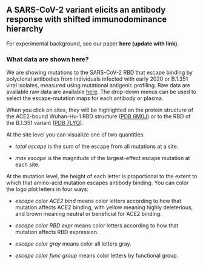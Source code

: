 ## A SARS-CoV-2 variant elicits an antibody response with shifted immunodominance hierarchy

For experimental background, see our paper **here (update with link)**.

### What data are shown here?
We are showing mutations to the SARS-CoV-2 RBD that escape binding by polyclonal antibodies from individuals infected with early 2020 or B.1.351 viral isolates, measured using mutational antigenic profiling. Raw data are available raw data are available [here](https://github.com/jbloomlab/SARS-CoV-2-RBD_B.1.351/blob/main/results/supp_data/B1351_raw_data.csv).
The drop-down menus can be used to select the escape-mutation maps for each antibody or plasma.

When you click on sites, they will be highlighted on the protein structure of the ACE2-bound Wuhan-Hu-1 RBD structure ([PDB 6M0J](https://www.rcsb.org/structure/6M0J)) or to the RBD of the B.1.351 variant ([PDB 7LYQ](https://www.rcsb.org/structure/7LYQ)).

At the site level you can visualize one of two quantities:

 - *total escape* is the sum of the escape from all mutations at a site.

 - *max escape* is the magnitude of the largest-effect escape mutation at each site.

At the mutation level, the height of each letter is proportional to the extent to which that amino-acid mutation escapes antibody binding.
You can color the logo plot letters in four ways:

 - *escape color ACE2 bind* means color letters according to how that mutation affects ACE2 binding, with yellow meaning highly deleterious, and brown meaning neutral or beneficial for ACE2 binding.

 - *escape color RBD expr* means color letters according to how that mutation affects RBD expression.

 - *escape color gray* means color all letters gray.

 - *escape color func group* means color letters by functional group.
